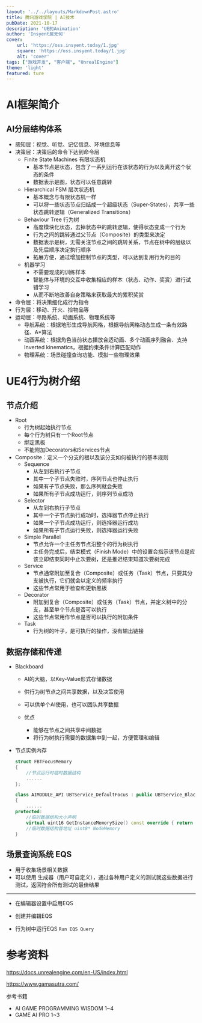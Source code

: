 ```yaml
---
layout: '../../layouts/MarkdownPost.astro'
title: 腾讯游戏学院 | AI技术
pubDate: 2021-10-17
description: 'UE的Animation'
author: 'Insyent居无何'
cover:
    url: 'https://oss.insyent.today/1.jpg'
    square: 'https://oss.insyent.today/1.jpg'
    alt: 'cover'
tags: ["游戏开发", "客户端", "UnrealEngine"]
theme: 'light'
featured: ture
---
```


# AI框架简介

## AI分层结构体系

- 感知层：视觉、听觉、记忆信息、环境信息等
- 决策层：决策后的命令下达到命令层
  - Finite State Machines 有限状态机
    - 基本节点是状态，包含了一系列运行在该状态的行为以及离开这个状态的条件
    - 数据表示是图，状态可以任意跳转
  - Hierarchical FSM 层次状态机
    - 基本概念与有限状态机一样
    - 可以将一些状态节点归结成一个超级状态（Super-States），共享一些状态跳转逻辑（Generalized Transitions）
  - Behaviour Tree 行为树
    - 高度模块化状态，去掉状态中的跳转逻辑，使得状态变成一个行为
    - 行为之间的跳转通过父节点（Composite）的类型来决定
    - 数据表示是树，无需关注节点之间的跳转关系，节点在树中的层级以及先后顺序决定执行顺序
    - 拓展方便，通过增加控制节点的类型，可以达到复用行为的目的
  - 机器学习
    - 不需要现成的训练样本
    - 智能体与环境的交互中收集相应的样本（状态、动作、奖赏）进行试错学习
    - 从而不断地改善自身策略来获取最大的累积奖赏
- 命令层：将决策细化成行为指令
- 行为层：移动、开火、捡物品等
- 运动层：寻路系统、动画系统、物理系统等
  - 导航系统：根据地形生成导航网格，根据导航网格动态生成一条有效路径、A*算法
  - 动画系统：根据角色当前状态播放合适动画、多个动画序列融合、支持Inverted kinematics，根据约束条件计算匹配动作
  - 物理系统：场景碰撞查询功能、模拟一些物理效果

# UE4行为树介绍

## 节点介绍

- Root
  - 行为树起始执行节点
  - 每个行为树只有一个Root节点
  - 绑定黑板
  - 不能附加Decorators和Services节点
- Composite：定义一个分支的根以及该分支如何被执行的基本规则
  - Sequence
    - 从左到右执行子节点
    - 其中一个子节点失败时，序列节点也停止执行
    - 如果有子节点失败，那么序列就会失败
    - 如果所有子节点成功运行，则序列节点成功
  - Selector
    - 从左到右执行子节点
    - 其中一个子节点执行成功时，选择器节点停止执行
    - 如果一个子节点成功运行，则选择器运行成功
    - 如果所有子节点运行失败，则选择器运行失败
  - Simple Parallel
    - 节点允许一个主任务节点沿整个的行为树执行
    - 主任务完成后，结束模式（Finish Mode）中的设置会指示该节点是应该立即结束同时中止次要树，还是推迟结束知道次要树完成
  - Service
    - 节点通常附加至复合（Composite）或任务（Task）节点，只要其分支被执行，它们就会以定义的频率执行
    - 这些节点常用于检查和更新黑板
  - Decorator
    - 附加到复合（Composite）或任务（Task）节点，并定义树中的分支，甚至单个节点是否可以执行
    - 这些节点常用作节点是否可以执行的附加条件
  - Task
    - 行为树的叶子，是可执行的操作，没有输出链接

## 数据存储和传递

- Blackboard

  - AI的大脑，以Key-Value形式存储数据

  - 供行为树节点之间共享数据，以及决策使用

  - 可以供单个AI使用，也可以团队共享数据

  - 优点
    - 能够在节点之间共享中间数据
    - 将行为树执行需要的数据集中到一起，方便管理和编辑

- 节点实例内存

  ```c++
  struct FBTFocusMemory
  {
      //节点运行时临时数据结构
      ......
  };
  
  class AIMODULE_API UBTService_DefaultFocus : public UBTService_BlackboardBase
  {
      ......
  protected:
      //临时数据结构大小声明
      virtual uint16 GetInstanceMemorySize() const override { return sizeof(FBTFocusMemory); }
      //临时数据结构首地址 uint8* NodeMemory
  }
  ```

  

## 场景查询系统 EQS

- 用于收集场景相关数据
- 可以使用 生成器（用户可自定义），通过各种用户定义的测试就这些数据进行测试，返回符合所有测试的最佳结果

------

- 在编辑器设置中启用EQS

- 创建并编辑EQS
- 行为树中运行EQS `Run EQS Query`

# 参考资料

https://docs.unrealengine.com/en-US/index.html

https://www.gamasutra.com/

参考书籍

- AI GAME PROGRAMMING WISDOM 1~4
- GAME AI PRO 1~3

